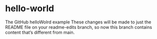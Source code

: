 # hello-world
The GitHub helloWolrd example
These changes will be made to just the README file on your readme-edits branch, so now this branch contains content that’s different from main.
